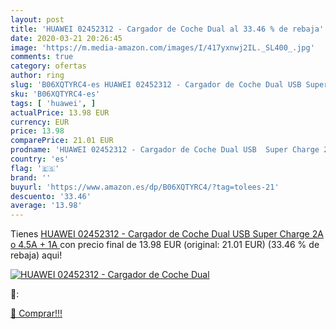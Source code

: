 ```yaml
---
layout: post
title: 'HUAWEI 02452312 - Cargador de Coche Dual al 33.46 % de rebaja'
date: 2020-03-21 20:26:45
image: 'https://m.media-amazon.com/images/I/417yxnwj2IL._SL400_.jpg'
comments: true
category: ofertas
author: ring
slug: 'B06XQTYRC4-es HUAWEI 02452312 - Cargador de Coche Dual USB Super Charge...'
sku: 'B06XQTYRC4-es'
tags: [ 'huawei', ]
actualPrice: 13.98 EUR
currency: EUR
price: 13.98
comparePrice: 21.01 EUR
prodname: 'HUAWEI 02452312 - Cargador de Coche Dual USB  Super Charge 2A o 4.5A + 1A '
country: 'es'
flag: '🇪🇸'
brand: ''
buyurl: 'https://www.amazon.es/dp/B06XQTYRC4/?tag=tolees-21'
descuento: '33.46'
average: '13.98'
---
```


Tienes [HUAWEI 02452312 - Cargador de Coche Dual USB  Super Charge 2A o 4.5A + 1A ](https://www.amazon.es/dp/B06XQTYRC4/?tag=tolees-21) con precio final de  13.98 EUR (original: 21.01 EUR) (33.46 %  de rebaja) aqui!

[![HUAWEI 02452312 - Cargador de Coche Dual](https://m.media-amazon.com/images/I/417yxnwj2IL._SL400_.jpg)](https://www.amazon.es/dp/B06XQTYRC4/?tag=tolees-21)

🔎:


[🛒 Comprar!!!](https://www.amazon.es/dp/B06XQTYRC4/?tag=tolees-21)
